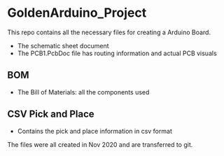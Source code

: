 # GoldenArduino_Project
This repo contains all the necessary files for creating a Arduino Board.
- The schematic sheet document
- The PCB1.PcbDoc file has routing information and actual PCB visuals


## BOM
- The Bill of Materials: all the components used 

## CSV Pick and Place
- Contains the pick and place information in csv format


The files were all created in Nov 2020 and are transferred to git. 
